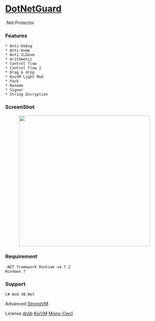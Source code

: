 # [DotNetGuard](https://github.com/Modify24x7/DotNetGuard/)
.Net Protector

### Features
    * Anti-Debug
    * Anti-Dump
    * Anti-ILDasm
    * Arithmetic
    * Control flow
    * Control flow 2
    * Drag & drop
    * KoiVM Light Mod
    * Pack
    * Rename
    * Signer
    * String Encryption
	
### ScreenShot

<section>
<p align="center">
<img src="https://raw.githubusercontent.com/Modify24x7/DotNetGuard/master/image/Capture.jpg" alt="" height="417x" align="center" />
</p>
</section>
	
### Requirement
    .NET framework Runtime v4.7.2
    Windows 7
	
### Support
    C# And VB.Net
    
 Advanced
    [StrongVM](https://strongvm.blogspot.com/)
	
 License
    [dnlib](https://github.com/0xd4d/dnlib/blob/master/LICENSE.txt)
    [KoiVM](https://github.com/yck1509/KoiVM/blob/master/README.md)
    [Mono-Cecil](https://github.com/mono/cecil/wiki/License)
